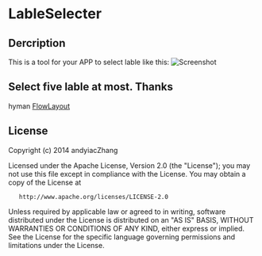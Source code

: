 LableSelecter
=============

Dercription
-------------
This is a tool for your APP to select lable like this:
![Screenshot](https://github.com/andyiac/LableSelecter/blob/master/screen_shot/SelecterView.png)

Select five lable at most.
Thanks
-------------
hyman [FlowLayout](http://blog.csdn.net/lmj623565791/article/details/38352503)

License
------------
  Copyright (c) 2014 andyiacZhang

   Licensed under the Apache License, Version 2.0 (the "License");
   you may not use this file except in compliance with the License.
   You may obtain a copy of the License at

       http://www.apache.org/licenses/LICENSE-2.0

   Unless required by applicable law or agreed to in writing, software
   distributed under the License is distributed on an "AS IS" BASIS,
   WITHOUT WARRANTIES OR CONDITIONS OF ANY KIND, either express or implied.
   See the License for the specific language governing permissions and
   limitations under the License.

